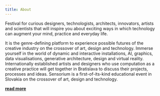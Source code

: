 ```yaml
---
title: About
---
```


Festival for curious designers, technologists, architects, innovators, artists and scientists that will inspire you about exciting ways in which technology can augment your mind, practice and everyday life.

It is the genre-defining platform to experience possible futures of the creative industry on the crossover of art, design and technology. Immerse yourself in the world of dynamic and interactive installations, AI, graphics, data visualisations, generative architecture, design and virtual reality. Internationally established artists and designers who use computation as a creative practice will get together in Bratislava to discuss their projects, processes and ideas. Sensorium is a first-of-its-kind educational event in Slovakia on the crossover of art, design and technology.

**[read more](/about)**
